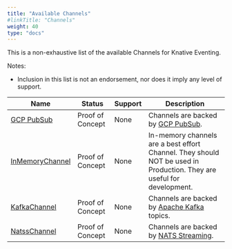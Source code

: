 ```yaml
---
title: "Available Channels"
#linkTitle: "Channels"
weight: 40
type: "docs"
---
```


<!--
This is a generated file and should not be changed manually. All changes should follow the
procedure:

1. Update the information in [`channels.yaml`](channels.yaml).

2. Run the generator tool:
    ```shell
    go run eventing/channels/generator/main.go
    ```
-->

This is a non-exhaustive list of the available Channels for Knative Eventing.

Notes:

* Inclusion in this list is not an endorsement, nor does it imply any level of
  support.

Name | Status | Support | Description
--- | --- | --- | ---
[GCP PubSub](https://github.com/google/knative-gcp) | Proof of Concept | None | Channels are backed by [GCP PubSub](https://cloud.google.com/pubsub/).
[InMemoryChannel](https://github.com/knative/eventing/tree/master/config/channels/in-memory-channel) | Proof of Concept | None | In-memory channels are a best effort Channel. They should NOT be used in Production. They are useful for development.
[KafkaChannel](https://github.com/knative/eventing-contrib/tree/master/kafka/channel/config) | Proof of Concept | None | Channels are backed by [Apache Kafka](http://kafka.apache.org/) topics.
[NatssChannel](https://github.com/knative/eventing-contrib/tree/master/natss/config) | Proof of Concept | None | Channels are backed by [NATS Streaming](https://github.com/nats-io/nats-streaming-server#configuring).


